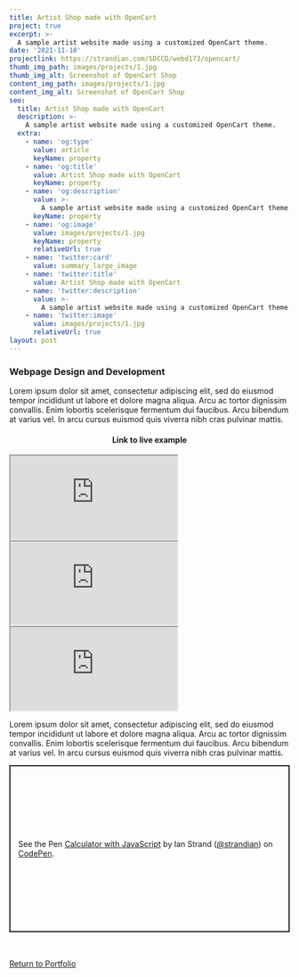 ```yaml
---
title: Artist Shop made with OpenCart
project: true
excerpt: >-
  A sample artist website made using a customized OpenCart theme.
date: '2021-11-10'
projectlink: https://strandian.com/SDCCD/webd173/opencart/
thumb_img_path: images/projects/1.jpg
thumb_img_alt: Screenshot of OpenCart Shop
content_img_path: images/projects/1.jpg
content_img_alt: Screenshot of OpenCart Shop
seo:
  title: Artist Shop made with OpenCart
  description: >-
    A sample artist website made using a customized OpenCart theme.
  extra:
    - name: 'og:type'
      value: article
      keyName: property
    - name: 'og:title'
      value: Artist Shop made with OpenCart
      keyName: property
    - name: 'og:description'
      value: >-
        A sample artist website made using a customized OpenCart theme.
      keyName: property
    - name: 'og:image'
      value: images/projects/1.jpg
      keyName: property
      relativeUrl: true
    - name: 'twitter:card'
      value: summary_large_image
    - name: 'twitter:title'
      value: Artist Shop made with OpenCart
    - name: 'twitter:description'
      value: >-
        A sample artist website made using a customized OpenCart theme.
    - name: 'twitter:image'
      value: images/projects/1.jpg
      relativeUrl: true
layout: post
---
```


### Webpage Design and Development
Lorem ipsum dolor sit amet, consectetur adipiscing elit, sed do eiusmod tempor incididunt ut labore et dolore magna aliqua. Arcu ac tortor dignissim convallis. Enim lobortis scelerisque fermentum dui faucibus. Arcu bibendum at varius vel. In arcu cursus euismod quis viverra nibh cras pulvinar mattis.

<h4 align="center">
Link to live example
</h4>
<div id="hideweb1">
  <div class="thumbnail-container" title="Web Development Portfolio"><a href="https://strandian.com/SDCCD/webd173/opencart/" target="_blank">
    <div class="thumbnail">
      <iframe src="https://strandian.com/SDCCD/webd173/opencart/" onload="this.style.opacity = 1"></iframe>
    </div>
    </a> </div>
</div>
<div id="hideweb2">
  <div class="thumbnail-container" title="Web Development Portfolio"><a href="https://strandian.com/SDCCD/webd173/opencart/" target="_blank">
    <div class="thumbnail">
      <iframe src="https://strandian.com/SDCCD/webd173/opencart/" onload="this.style.opacity = 1"></iframe>
    </div>
    </a> </div>
</div>
<div id="hideweb3">
  <div class="thumbnail-container" title="Web Development Portfolio"><a href="https://strandian.com/SDCCD/webd173/opencart/" target="_blank">
    <div class="thumbnail">
      <iframe src="https://strandian.com/SDCCD/webd173/opencart/" onload="this.style.opacity = 1"></iframe>
    </div>
    </a> </div>
</div>

Lorem ipsum dolor sit amet, consectetur adipiscing elit, sed do eiusmod tempor incididunt ut labore et dolore magna aliqua. Arcu ac tortor dignissim convallis. Enim lobortis scelerisque fermentum dui faucibus. Arcu bibendum at varius vel. In arcu cursus euismod quis viverra nibh cras pulvinar mattis.

<p class="codepen" data-height="300" data-default-tab="html,result" data-slug-hash="ZEXyOEj" data-user="strandian" style="height: 300px; box-sizing: border-box; display: flex; align-items: center; justify-content: center; border: 2px solid; margin: 1em 0; padding: 1em;">
  <span>See the Pen <a href="https://codepen.io/strandian/pen/ZEXyOEj">
  Calculator with JavaScript</a> by Ian Strand (<a href="https://codepen.io/strandian">@strandian</a>)
  on <a href="https://codepen.io">CodePen</a>.</span>
</p>

<br />
<br />
<a class="button" href="/portfolio/">
  Return to Portfolio
</a>

<script async src="https://cpwebassets.codepen.io/assets/embed/ei.js"></script>